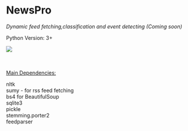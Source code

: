 # NewsPro

<i>Dynamic feed fetching,classification and event detecting (Coming soon)</i>



Python Version: 3+
<p align='left'><img src="https://avatars1.githubusercontent.com/u/13912979?v=3&s=96"></p><br><br>
<u>Main Dependencies:</u><br><p>
  nltk<br>
  sumy - for rss feed fetching<br>
  bs4 for BeautifulSoup<br>
  sqlite3<br>
  pickle<br>
  stemming.porter2<br>
  feedparser<br></p>
  

  
  
